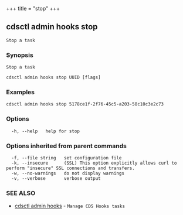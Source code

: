 +++
title = "stop"
+++
## cdsctl admin hooks stop

`Stop a task`

### Synopsis

`Stop a task`

```
cdsctl admin hooks stop UUID [flags]
```

### Examples

```
cdsctl admin hooks stop 5178ce1f-2f76-45c5-a203-58c10c3e2c73
```

### Options

```
  -h, --help   help for stop
```

### Options inherited from parent commands

```
  -f, --file string   set configuration file
  -k, --insecure      (SSL) This option explicitly allows curl to perform "insecure" SSL connections and transfers.
  -w, --no-warnings   do not display warnings
  -v, --verbose       verbose output
```

### SEE ALSO

* [cdsctl admin hooks](/cli/cdsctl/admin/hooks/)	 - `Manage CDS Hooks tasks`


